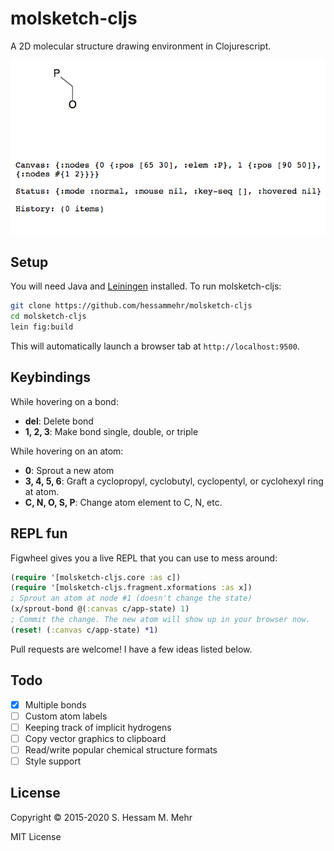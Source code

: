 # molsketch-cljs

A 2D molecular structure drawing environment in Clojurescript.

![screenshot](screenshot.png)

## Setup

You will need Java and [Leiningen](https://leiningen.org/) installed.
To run molsketch-cljs:

```bash
git clone https://github.com/hessammehr/molsketch-cljs
cd molsketch-cljs
lein fig:build
```

This will automatically launch a browser tab at `http://localhost:9500`. 

## Keybindings
While hovering on a bond:
- **del**: Delete bond
- **1, 2, 3**: Make bond single, double, or triple

While hovering on an atom:
- **0**: Sprout a new atom
- **3, 4, 5, 6**: Graft a cyclopropyl, cyclobutyl, cyclopentyl, or cyclohexyl
ring at atom.
- **C, N, O, S, P**: Change atom element to C, N, etc.

## REPL fun
Figwheel gives you a live REPL that you can use to mess around:

```clojure
(require '[molsketch-cljs.core :as c])
(require '[molsketch-cljs.fragment.xformations :as x])
; Sprout an atom at node #1 (doesn't change the state)
(x/sprout-bond @(:canvas c/app-state) 1)
; Commit the change. The new atom will show up in your browser now.
(reset! (:canvas c/app-state) *1)
```

Pull requests are welcome! I have a few ideas listed below.

## Todo
* [X] Multiple bonds
* [ ] Custom atom labels
* [ ] Keeping track of implicit hydrogens
* [ ] Copy vector graphics to clipboard
* [ ] Read/write popular chemical structure formats
* [ ] Style support

## License

Copyright © 2015-2020 S. Hessam M. Mehr

MIT License
